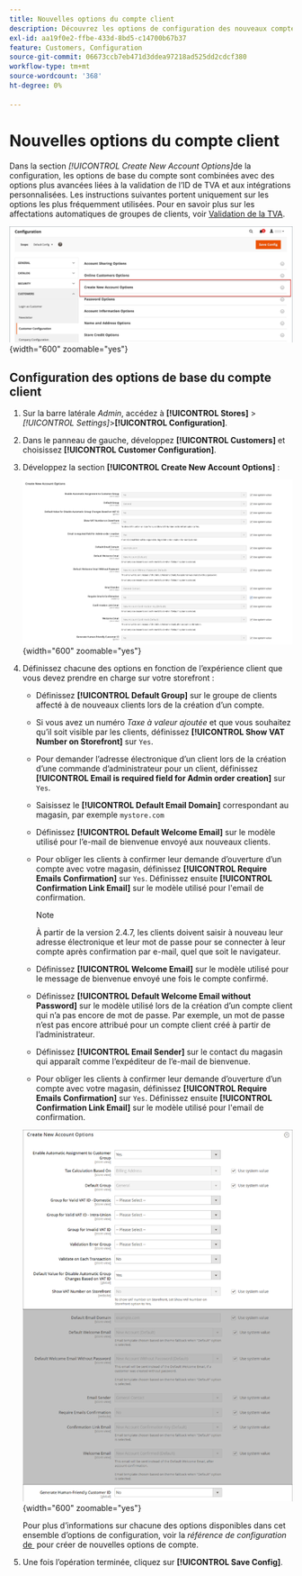 ```yaml
---
title: Nouvelles options du compte client
description: Découvrez les options de configuration des nouveaux comptes clients de votre boutique.
exl-id: aa19f0e2-ffbe-433d-8bd5-c14700b67b37
feature: Customers, Configuration
source-git-commit: 06673ccb7eb471d3ddea97218ad525dd2cdcf380
workflow-type: tm+mt
source-wordcount: '368'
ht-degree: 0%

---
```


# Nouvelles options du compte client

Dans la section _[!UICONTROL Create New Account Options]_&#x200B;de la configuration, les options de base du compte sont combinées avec des options plus avancées liées à la validation de l’ID de TVA et aux intégrations personnalisées. Les instructions suivantes portent uniquement sur les options les plus fréquemment utilisées. Pour en savoir plus sur les affectations automatiques de groupes de clients, voir [Validation de la TVA](../stores-purchase/vat.md).

![Créer des options de compte](assets/customer-configuration-create-new-account-options.png){width="600" zoomable="yes"}

## Configuration des options de base du compte client

1. Sur la barre latérale _Admin_, accédez à **[!UICONTROL Stores]** > _[!UICONTROL Settings]_>**[!UICONTROL Configuration]**.

1. Dans le panneau de gauche, développez **[!UICONTROL Customers]** et choisissez **[!UICONTROL Customer Configuration]**.

1. Développez la section **[!UICONTROL Create New Account Options]** :

   ![&#x200B; Paramètres par défaut Créer des options de compte &#x200B;](../configuration-reference/customers/assets/customer-configuration-create-new-account-options.png){width="600" zoomable="yes"}

1. Définissez chacune des options en fonction de l’expérience client que vous devez prendre en charge sur votre storefront :

   - Définissez **[!UICONTROL Default Group]** sur le groupe de clients affecté à de nouveaux clients lors de la création d’un compte.

   - Si vous avez un numéro _Taxe à valeur ajoutée_ et que vous souhaitez qu’il soit visible par les clients, définissez **[!UICONTROL Show VAT Number on Storefront]** sur `Yes`.

   - Pour demander l’adresse électronique d’un client lors de la création d’une commande d’administrateur pour un client, définissez **[!UICONTROL Email is required field for Admin order creation]** sur `Yes`.

   - Saisissez le **[!UICONTROL Default Email Domain]** correspondant au magasin, par exemple `mystore.com`

   - Définissez **[!UICONTROL Default Welcome Email]** sur le modèle utilisé pour l’e-mail de bienvenue envoyé aux nouveaux clients.

   - Pour obliger les clients à confirmer leur demande d’ouverture d’un compte avec votre magasin, définissez **[!UICONTROL Require Emails Confirmation]** sur `Yes`. Définissez ensuite **[!UICONTROL Confirmation Link Email]** sur le modèle utilisé pour l&#39;email de confirmation.

     >[!NOTE]
     >
     >À partir de la version 2.4.7, les clients doivent saisir à nouveau leur adresse électronique et leur mot de passe pour se connecter à leur compte après confirmation par e-mail, quel que soit le navigateur.

   - Définissez **[!UICONTROL Welcome Email]** sur le modèle utilisé pour le message de bienvenue envoyé une fois le compte confirmé.

   - Définissez **[!UICONTROL Default Welcome Email without Password]** sur le modèle utilisé lors de la création d’un compte client qui n’a pas encore de mot de passe. Par exemple, un mot de passe n’est pas encore attribué pour un compte client créé à partir de l’administrateur.

   - Définissez **[!UICONTROL Email Sender]** sur le contact du magasin qui apparaît comme l’expéditeur de l’e-mail de bienvenue.

   - Pour obliger les clients à confirmer leur demande d’ouverture d’un compte avec votre magasin, définissez **[!UICONTROL Require Emails Confirmation]** sur `Yes`. Définissez ensuite **[!UICONTROL Confirmation Link Email]** sur le modèle utilisé pour l&#39;email de confirmation.

   ![Créer des options de compte avec la TVA activée](../configuration-reference/customers/assets/customer-configuration-create-new-account-options-vat.png){width="600" zoomable="yes"}

   Pour plus d’informations sur chacune des options disponibles dans cet ensemble d’options de configuration, voir la _référence de configuration_ [&#x200B; de &#x200B;](../configuration-reference/customers/customer-configuration.md) pour créer de nouvelles options de compte.

1. Une fois l’opération terminée, cliquez sur **[!UICONTROL Save Config]**.
